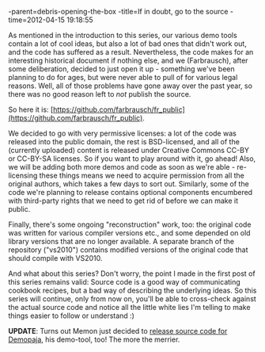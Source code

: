 -parent=debris-opening-the-box
-title=If in doubt, go to the source
-time=2012-04-15 19:18:55

As mentioned in the introduction to this series, our various demo tools contain a lot of cool ideas, but also a lot of bad ones that didn't work out, and the code has suffered as a result. Nevertheless, the code makes for an interesting historical document if nothing else, and we \(Farbrausch\), after some deliberation, decided to just open it up \- something we've been planning to do for ages, but were never able to pull of for various legal reasons. Well, all of those problems have gone away over the past year, so there was no good reason left to *not* publish the source.

So here it is: [https://github.com/farbrausch/fr_public](https://github.com/farbrausch/fr_public).

We decided to go with very permissive licenses: a lot of the code was released into the public domain, the rest is BSD\-licensed, and all of the \(currently uploaded\) content is released under Creative Commons CC\-BY or CC\-BY\-SA licenses. So if you want to play around with it, go ahead! Also, we will be adding both more demos and code as soon as we're able \- re\-licensing these things means we need to acquire permission from all the original authors, which takes a few days to sort out. Similarly, some of the code we're planning to release contains optional components encumbered with third\-party rights that we need to get rid of before we can make it public. 

Finally, there's some ongoing "reconstruction" work, too: the original code was written for various compiler versions etc., and some depended on old library versions that are no longer available. A separate branch of the repository \("vs2010"\) contains modified versions of the original code that should compile with VS2010.

And what about this series? Don't worry, the point I made in the first post of this series remains valid: Source code is a good way of communicating cookbook recipes, but a bad way of describing the underlying ideas. So this series will continue, only from now on, you'll be able to cross\-check against the actual source code and notice all the little white lies I'm telling to make things easier to follow or understand :\)

**UPDATE**: Turns out Memon just decided to [release source code for Demopaja](http://digestingduck.blogspot.com/2012/04/demopaja-sources.html), his demo\-tool, too! The more the merrier.
